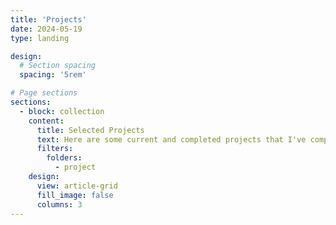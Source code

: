 ```yaml
---
title: 'Projects'
date: 2024-05-19
type: landing

design:
  # Section spacing
  spacing: '5rem'

# Page sections
sections:
  - block: collection
    content:
      title: Selected Projects
      text: Here are some current and completed projects that I've completed here at UWEC.
      filters:
        folders:
          - project
    design:
      view: article-grid
      fill_image: false
      columns: 3
---
```

